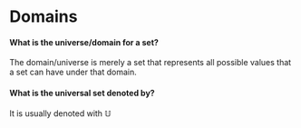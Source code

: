 # Domains

#### What is the universe/domain for a set?
The domain/universe is merely a set that represents all possible values that a set can have under that domain. 


#### What is the universal set denoted by? 
It is usually denoted with $\mathbb{U}$
